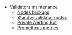<!-- docs/_sidebar.md -->
* Validators maintenance
  * [Nodes backups](/nodes/mytonctrl-backup-restore.md)
  * [Standby validator nodes](/nodes/mytonctrl-validator-standby.md)
  * [Private Alerting Bot](/nodes/mytonctrl-private-alerting.md)
  * [Prometheus metrics](/nodes/mytonctrl-prometheus.md)